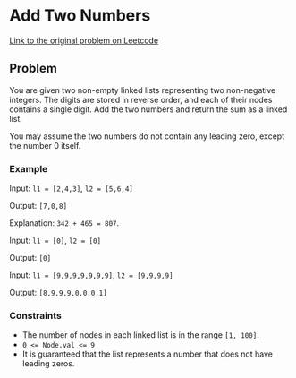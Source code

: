# Add Two Numbers

[Link to the original problem on Leetcode](https://leetcode.com/problems/add-two-numbers/)

## Problem

You are given two non-empty linked lists representing two non-negative integers. The digits are stored in reverse order, and each of their nodes contains a single digit. Add the two numbers and return the sum as a linked list.

You may assume the two numbers do not contain any leading zero, except the number 0 itself.



### Example

Input: `l1 = [2,4,3]`, `l2 = [5,6,4]`

Output: `[7,0,8]`

Explanation: `342 + 465 = 807`.

Input: `l1 = [0]`, `l2 = [0]`

Output: `[0]`

Input: `l1 = [9,9,9,9,9,9,9]`, `l2 = [9,9,9,9]`

Output: `[8,9,9,9,0,0,0,1]`

### Constraints
- The number of nodes in each linked list is in the range `[1, 100]`.
- `0 <= Node.val <= 9`
- It is guaranteed that the list represents a number that does not have leading zeros.